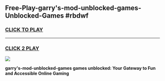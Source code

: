 
## Free-Play-garry's-mod-unblocked-games-Unblocked-Games #rbdwf
<h3>
<a href="https://news.freeplayer.one?title=garry's-mod-unblocked-games&ref=8M">CLICK TO PLAY</a></h3>
<hr>

<h3>
<a href="https://news.freeplayer.one?title=garry's-mod-unblocked-games&ref=8M">CLICK 2 PLAY</a>
  
</h3>

<a href="https://news.freeplayer.one?title=garry's-mod-unblocked-games&ref=8M"><img src="https://clearcache.store/games.png"></a>


**garry's-mod-unblocked-games games unblocked: Your Gateway to Fun and Accessible Online Gaming**
